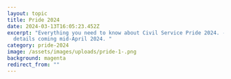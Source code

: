 ```yaml
---
layout: topic
title: Pride 2024
date: 2024-03-13T16:05:23.452Z
excerpt: "Everything you need to know about Civil Service Pride 2024. -- More
  details coming mid-April 2024. "
category: pride-2024
image: /assets/images/uploads/pride-1-.png
background: magenta
redirect_from: ""
---
```

